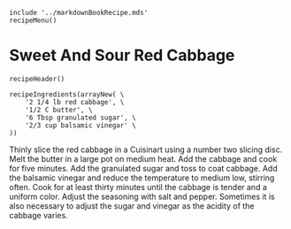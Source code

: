 ~~~ markdown-script
include '../markdownBookRecipe.mds'
recipeMenu()
~~~

# Sweet And Sour Red Cabbage

~~~ markdown-script
recipeHeader()
~~~

~~~ markdown-script
recipeIngredients(arrayNew( \
    '2 1/4 lb red cabbage', \
    '1/2 C butter', \
    '6 Tbsp granulated sugar', \
    '2/3 cup balsamic vinegar' \
))
~~~

Thinly slice the red cabbage in a Cuisinart using a number two slicing disc. Melt the butter in a
large pot on medium heat. Add the cabbage and cook for five minutes. Add the granulated sugar and
toss to coat cabbage. Add the balsamic vinegar and reduce the temperature to medium low, stirring
often. Cook for at least thirty minutes until the cabbage is tender and a uniform color. Adjust the
seasoning with salt and pepper. Sometimes it is also necessary to adjust the sugar and vinegar as
the acidity of the cabbage varies.
